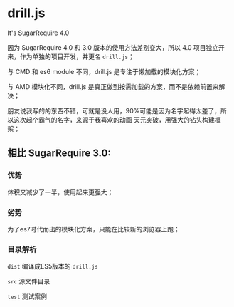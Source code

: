# drill.js

It's SugarRequire 4.0

因为 SugarRequire 4.0 和 3.0 版本的使用方法差别变大，所以 4.0 项目独立开来，作为单独的项目开发，并更名 `drill.js`；

与 CMD 和 es6 module 不同，drill.js 是专注于懒加载的模块化方案；

与 AMD 模块化不同，drill.js 是真正做到按需加载的方案，而不是依赖前置来解决；

朋友说我写的的东西不错，可就是没人用，90%可能是因为名字起得太差了，所以这次起个霸气的名字，来源于我喜欢的动画 天元突破，用强大的钻头构建框架；

## 相比 SugarRequire 3.0:

### 优势

体积又减少了一半，使用起来更强大；

### 劣势

为了es7时代而出的模块化方案，只能在比较新的浏览器上跑；

### 目录解析

`dist` 编译成ES5版本的 `drill.js`

`src` 源文件目录

`test` 测试案例